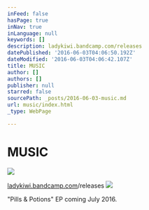 ```yaml
---
inFeed: false
hasPage: true
inNav: true
inLanguage: null
keywords: []
description: ladykiwi.bandcamp.com/releases
datePublished: '2016-06-03T04:06:50.192Z'
dateModified: '2016-06-03T04:06:42.107Z'
title: MUSIC
author: []
authors: []
publisher: null
starred: false
sourcePath: _posts/2016-06-03-music.md
url: music/index.html
_type: WebPage

---
```

# MUSIC
![](https://the-grid-user-content.s3-us-west-2.amazonaws.com/a9b4e0ef-415a-4705-8b9a-fd54a71e2e8f.jpg)

[ladykiwi.bandcamp.com][0]/releases
![](https://the-grid-user-content.s3-us-west-2.amazonaws.com/bdeadb29-29ad-4efb-a0c0-8194cbf547c2.jpg)

"Pills & Potions" EP coming July 2016\.

[0]: http://ladykiwi.bandcamp.com/